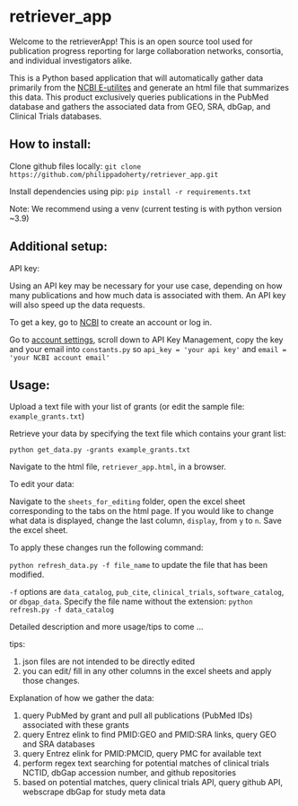 # retriever_app
Welcome to the retrieverApp! This is an open source tool used for publication progress reporting for large collaboration networks, consortia, and individual investigators alike.

This is a Python based application that will automatically gather data primarily from the [NCBI E-utilites](https://www.ncbi.nlm.nih.gov/books/NBK25497/#chapter2.Usage_Guidelines_and_Requiremen) and generate an html file that summarizes this data. This product exclusively queries publications in the PubMed database and gathers the associated data from GEO, SRA, dbGap, and Clinical Trials databases. 

## How to install:
Clone github files locally: `git clone https://github.com/philippadoherty/retriever_app.git`

Install dependencies using pip: `pip install -r requirements.txt`

Note: We recommend using a venv (current testing is with python version ~3.9)

## Additional setup:
API key:

Using an API key may be necessary for your use case, depending on how many publications and how much data is associated with them. An API key will also speed up the data requests. 

To get a key, go to [NCBI](https://account.ncbi.nlm.nih.gov) to create an account or log in.

Go to [account settings](https://account.ncbi.nlm.nih.gov/settings/), scroll down to API Key Management, copy the key and your email into `constants.py` so `api_key = 'your api key'` and `email = 'your NCBI account email'`


## Usage:
Upload a text file with your list of grants (or edit the sample file: `example_grants.txt`)

Retrieve your data by specifying the text file which contains your grant list: 

`python get_data.py -grants example_grants.txt`

Navigate to the html file, `retriever_app.html`, in a browser.

To edit your data:

Navigate to the `sheets_for_editing` folder, open the excel sheet corresponding to the tabs on the html page. If you would like to change what data is displayed, change the last column, `display`, from `y` to `n`. Save the excel sheet.

To apply these changes run the following command: 

`python refresh_data.py -f file_name` to update the file that has been modified.

`-f` options are `data_catalog`, `pub_cite`, `clinical_trials`, `software_catalog`, or `dbgap_data`. Specify the file name without the extension: `python refresh.py -f data_catalog`


Detailed description and more usage/tips to come ...

tips: 
1. json files are not intended to be directly edited
2. you can edit/ fill in any other columns in the excel sheets and apply those changes.


Explanation of how we gather the data:
1. query PubMed by grant and pull all publications (PubMed IDs) associated with these grants
2. query Entrez elink to find PMID:GEO and PMID:SRA links, query GEO and SRA databases
3. query Entrez elink for PMID:PMCID, query PMC for available text
4. perform regex text searching for potential matches of clinical trials NCTID, dbGap accession number, and github repositories
5. based on potential matches, query clinical trials API, query github API, webscrape dbGap for study meta data




